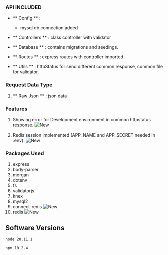 ### API INCLUDED

- ** Config ** :  
    - mysql db connection added

- ** Controllers ** : class controller with validator

- ** Database ** : contains migrations and seedings.

- ** Routes ** : express routes with controller imported

- ** Utils ** : httpStatus for send different common response, common file for validator


### Request Data Type

1. ** Raw Json ** : json data


### Features

1. Showing error for Development environment in common httpstatus response. ![New](https://img.shields.io/badge/New-brightgreen)

2. Redis session implemented (APP_NAME and APP_SECRET needed in .env). ![New](https://img.shields.io/badge/New-brightgreen)


### Packages Used


1. express 
2. body-parser 
3. morgan 
4. dotenv 
5. fs 
6. validatorjs
7. knex 
8. mysql2
9. connect-redis ![New](https://img.shields.io/badge/New-brightgreen)
10. redis ![New](https://img.shields.io/badge/New-brightgreen)                                   


## Software Versions

```
node 20.11.1
```
```
npm 10.2.4
```